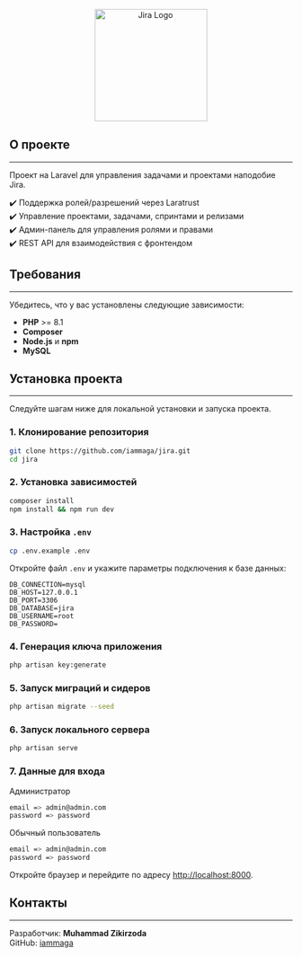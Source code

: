 <p align="center">
    <img src="https://img2.storyblok.com/filters:format(webp)/f/84825/499x244/9266fa6ddf/__jira-unnamed.png" width="200" alt="Jira Logo">
</p>

## О проекте
___
Проект на Laravel для управления задачами и проектами наподобие Jira.

✔️ Поддержка ролей/разрешений через Laratrust<br>
✔️ Управление проектами, задачами, спринтами и релизами<br>
✔️ Админ-панель для управления ролями и правами<br>
✔️ REST API для взаимодействия с фронтендом

## Требования
___
Убедитесь, что у вас установлены следующие зависимости:

- **PHP** >= 8.1
- **Composer**
- **Node.js** и **npm**
- **MySQL**

## Установка проекта
___
Следуйте шагам ниже для локальной установки и запуска проекта.

### 1. Клонирование репозитория

```bash
git clone https://github.com/iammaga/jira.git
cd jira
```

### 2. Установка зависимостей

```bash
composer install
npm install && npm run dev
```

### 3. Настройка `.env`

```bash
cp .env.example .env
```

Откройте файл `.env` и укажите параметры подключения к базе данных:

```env
DB_CONNECTION=mysql
DB_HOST=127.0.0.1
DB_PORT=3306
DB_DATABASE=jira
DB_USERNAME=root
DB_PASSWORD=
```

### 4. Генерация ключа приложения

```bash
php artisan key:generate
```

### 5. Запуск миграций и сидеров

```bash
php artisan migrate --seed
```

### 6. Запуск локального сервера

```bash
php artisan serve
```

### 7. Данные для входа

Администратор

```bash
email => admin@admin.com
password => password
```

Обычный пользователь

```bash
email => admin@admin.com
password => password
```

Откройте браузер и перейдите по адресу [http://localhost:8000](http://localhost:8000).

## Контакты
___
Разработчик: **Muhammad Zikirzoda**  
GitHub: [iammaga](https://github.com/iammaga/)
